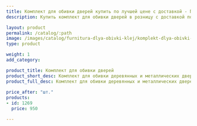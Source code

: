 ```yaml
---
title: Комплект для обивки дверей купить по лучшей цене с доставкой - Поролоныч
description: Купить комплект для обивки дверей в розницу с доставкой по Москве в интернет-магазине Поролоныча.

layout: product
permalink: /catalog/:path
image: /images/catalog/furnitura-dlya-obivki-klej/komplekt-dlya-obivki-dverey-01_1600w.jpg
type: product

weight: 1
add_category: 

product_title: Комплект для обивки дверей
product_short_desc: Комплект для обивки деревянных и металлических дверей на базе искусственной кожи. В нём вы найдёте всё необходимое для реставрации старой обивки.
product_full_desc: Комплект для обивки деревянных и металлических дверей на базе искусственной кожи. В нём Вы найдёте всё необходимое для реставрации старой обивки. Готовые комплекты для обивки двери с одной стороны включают в себя:<br /><br />- полотно винилискожи 2,1х0,93м<br />- поролон 10 мм<br />- валики<br />- гвозди декоративные<br />- гвозди металлические.
        
price_after: "шт."
products:
- id: 1269
  price: 950

---
```

